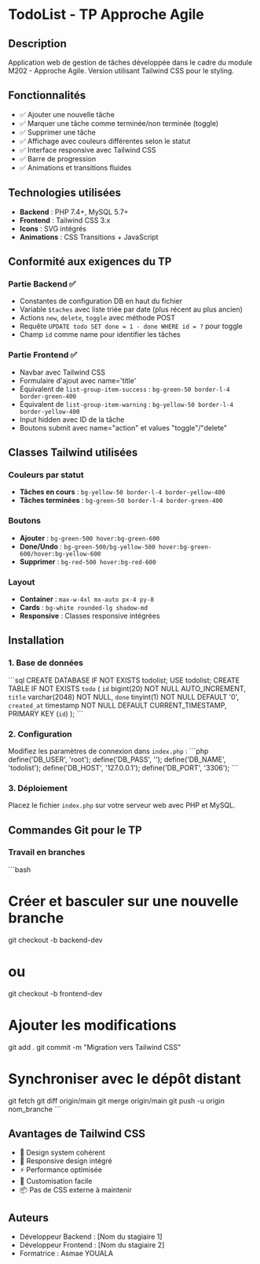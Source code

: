 # TodoList - TP Approche Agile

## Description
Application web de gestion de tâches développée dans le cadre du module M202 - Approche Agile.
Version utilisant Tailwind CSS pour le styling.

## Fonctionnalités
- ✅ Ajouter une nouvelle tâche
- ✅ Marquer une tâche comme terminée/non terminée (toggle)
- ✅ Supprimer une tâche
- ✅ Affichage avec couleurs différentes selon le statut
- ✅ Interface responsive avec Tailwind CSS
- ✅ Barre de progression
- ✅ Animations et transitions fluides

## Technologies utilisées
- **Backend** : PHP 7.4+, MySQL 5.7+
- **Frontend** : Tailwind CSS 3.x
- **Icons** : SVG intégrés
- **Animations** : CSS Transitions + JavaScript

## Conformité aux exigences du TP

### Partie Backend ✅
- Constantes de configuration DB en haut du fichier
- Variable `$taches` avec liste triée par date (plus récent au plus ancien)
- Actions `new`, `delete`, `toggle` avec méthode POST
- Requête `UPDATE todo SET done = 1 - done WHERE id = ?` pour toggle
- Champ `id` comme name pour identifier les tâches

### Partie Frontend ✅
- Navbar avec Tailwind CSS
- Formulaire d'ajout avec name='title'
- Équivalent de `list-group-item-success` : `bg-green-50 border-l-4 border-green-400`
- Équivalent de `list-group-item-warning` : `bg-yellow-50 border-l-4 border-yellow-400`
- Input hidden avec ID de la tâche
- Boutons submit avec name="action" et values "toggle"/"delete"

## Classes Tailwind utilisées

### Couleurs par statut
- **Tâches en cours** : `bg-yellow-50 border-l-4 border-yellow-400`
- **Tâches terminées** : `bg-green-50 border-l-4 border-green-400`

### Boutons
- **Ajouter** : `bg-green-500 hover:bg-green-600`
- **Done/Undo** : `bg-green-500/bg-yellow-500 hover:bg-green-600/hover:bg-yellow-600`
- **Supprimer** : `bg-red-500 hover:bg-red-600`

### Layout
- **Container** : `max-w-4xl mx-auto px-4 py-8`
- **Cards** : `bg-white rounded-lg shadow-md`
- **Responsive** : Classes responsive intégrées

## Installation

### 1. Base de données
\`\`\`sql
CREATE DATABASE IF NOT EXISTS todolist;
USE todolist;
CREATE TABLE IF NOT EXISTS `todo` (
  `id` bigint(20) NOT NULL AUTO_INCREMENT,
  `title` varchar(2048) NOT NULL,
  `done` tinyint(1) NOT NULL DEFAULT '0',
  `created_at` timestamp NOT NULL DEFAULT CURRENT_TIMESTAMP,
  PRIMARY KEY (`id`)
);
\`\`\`

### 2. Configuration
Modifiez les paramètres de connexion dans `index.php` :
\`\`\`php
define('DB_USER', 'root');
define('DB_PASS', '');
define('DB_NAME', 'todolist');
define('DB_HOST', '127.0.0.1');
define('DB_PORT', '3306');
\`\`\`

### 3. Déploiement
Placez le fichier `index.php` sur votre serveur web avec PHP et MySQL.

## Commandes Git pour le TP

### Travail en branches
\`\`\`bash
# Créer et basculer sur une nouvelle branche
git checkout -b backend-dev
# ou
git checkout -b frontend-dev

# Ajouter les modifications
git add .
git commit -m "Migration vers Tailwind CSS"

# Synchroniser avec le dépôt distant
git fetch
git diff origin/main
git merge origin/main
git push -u origin nom_branche
\`\`\`

## Avantages de Tailwind CSS
- 🎨 Design system cohérent
- 📱 Responsive design intégré
- ⚡ Performance optimisée
- 🔧 Customisation facile
- 📦 Pas de CSS externe à maintenir

## Auteurs
- Développeur Backend : [Nom du stagiaire 1]
- Développeur Frontend : [Nom du stagiaire 2]
- Formatrice : Asmae YOUALA
